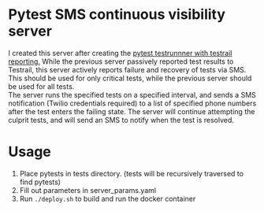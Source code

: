 # Pytest SMS continuous visibility server
I created this server after creating the [pytest testrunnner with testrail reporting.](https://github.com/noah710/pytest_testrail_testrunner) While the previous server passively reported test results to Testrail, this server  actively reports failure and recovery of tests via SMS. This should be used for only critical tests, while the previous server should be used for all tests. 
<br>The server runs the specified tests on a specified interval, and sends a SMS notification (Twilio credentials required) to a list of specified phone numbers after the test enters the failing state. The server will continue attempting the culprit tests, and will send an SMS to notify when the test is resolved. 
# Usage
1. Place pytests in tests directory. (tests will be recursively traversed to find pytests)
2. Fill out parameters in server_params.yaml
3. Run `./deploy.sh` to build and run the docker container

